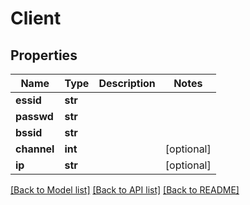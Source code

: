 # Client

## Properties
Name | Type | Description | Notes
------------ | ------------- | ------------- | -------------
**essid** | **str** |  | 
**passwd** | **str** |  | 
**bssid** | **str** |  | 
**channel** | **int** |  | [optional] 
**ip** | **str** |  | [optional] 

[[Back to Model list]](../README.md#documentation-for-models) [[Back to API list]](../README.md#documentation-for-api-endpoints) [[Back to README]](../README.md)


